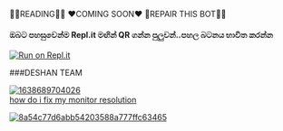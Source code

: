 🧚‍♀️READING🧚‍♀️
❤COMING SOON❤
👒REPAIR THIS BOT🧚‍♀️
#### ඔබට පහසුවෙන්ම Repl.it මඟින් QR ගන්න පුලුවන්..පහල  බටනය භාවිත කරන්න
[![Run on Repl.it](https://repl.it/badge/github/quiec/whatsasena)](https://replit.com/@sasmithasevidu/LANKA-OFFICIALS?v=1)

###DESHAN TEAM

<a href="https://ibb.co/DV6xQW6"><img src="https://i.ibb.co/LkqL1Rq/1638689704026.png" alt="1638689704026" border="0"></a><br /><a target='_blank' href='https://whatsmyscreenresolution.com/'>how do i fix my monitor resolution</a><br />


<a href="https://imgbb.com/"><img src="https://i.ibb.co/KWWgQtz/8a54c77d6abb54203588a777ffc63465.gif" alt="8a54c77d6abb54203588a777ffc63465" border="0"></a>
